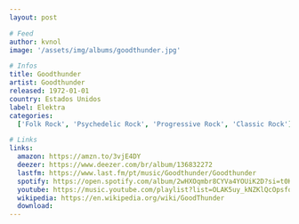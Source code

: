 ```yaml
---
layout: post

# Feed
author: kvnol
image: '/assets/img/albums/goodthunder.jpg'

# Infos
title: Goodthunder
artist: Goodthunder
released: 1972-01-01
country: Estados Unidos
label: Elektra
categories:
  ['Folk Rock', 'Psychedelic Rock', 'Progressive Rock', 'Classic Rock']

# Links
links:
  amazon: https://amzn.to/3vjE4DY
  deezer: https://www.deezer.com/br/album/136832272
  lastfm: https://www.last.fm/pt/music/Goodthunder/Goodthunder
  spotify: https://open.spotify.com/album/2wHXOqmbr8CYVa4YOUiK2D?si=t0KxIjZmSCyC5-7JIq0Vsg
  youtube: https://music.youtube.com/playlist?list=OLAK5uy_kNZKlQcOpsfortl7koFKt77Q6Tt4yc_AE
  wikipedia: https://en.wikipedia.org/wiki/GoodThunder
  download:
---
```

